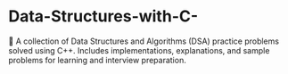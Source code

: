 # Data-Structures-with-C-
🚀 A collection of Data Structures and Algorithms (DSA) practice problems solved using C++.  Includes implementations, explanations, and sample problems for learning and interview preparation.
